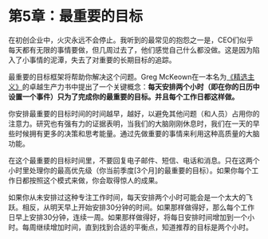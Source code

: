 # 第5章：最重要的目标

在初创企业中，火灾永远不会停止。我听到的最常见的抱怨之一是，CEO们似乎每天都有无限的事情要做，但几周过去了，他们感觉自己什么都没做。这是因为陷入了小事情的泥潭，失去了对重要的长期目标的追踪。

最重要的目标框架将帮助你解决这个问题。Greg McKeown在一本名为[《精选主义》](https://smile.amazon.com/Essentialism-Disciplined-Pursuit-Greg-McKeown/dp/0804137382/ref=sr_1_1?ie=UTF8&qid=1479153913&sr=8-1&keywords=essentialism)的卓越生产力书中提出了一个关键概念：**每天安排两个小时（即在你的日历中设置一个事件）只为了完成你的最重要的目标。并且每个工作日都这样做。**


你安排最重要的目标时间的时间越早，越好，以避免其他问题（和人员）占用你的注意力。研究也有强有力的证据表明，当我们的大脑刚刚休息时，我们在一天的早些时候拥有更多的决策和思考能量。通过先做重要的事情来利用这种高质量的大脑功能。

在这个最重要的目标时间里，不要回复电子邮件、短信、电话和消息。只在这两个小时里处理你的最高优先级（你当前季度[3个月]的最重要的目标）。如果你每个工作日都按照这个模式来做，你会取得惊人的成果。

如果你从未安排过这种专注工作时间，每天安排两个小时可能会是一个太大的飞跃。相反，从明天早上开始安排30分钟的时间。如果那样做得好，那么每个工作日早上安排30分钟，连续一周。如果那样做得好，将每日安排时间增加到一个小时。每周继续增加时间，直到找到合适的平衡点，知道推荐的目标是两个小时。



